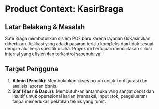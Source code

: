 # Product Context: KasirBraga

## Latar Belakang & Masalah
Sate Braga membutuhkan sistem POS baru karena layanan GoKasir akan dihentikan. Aplikasi yang ada di pasaran terlalu kompleks dan tidak sesuai dengan alur kerja spesifik usaha. Proyek ini bertujuan menciptakan solusi internal yang efisien dan terkontrol sepenuhnya.

## Target Pengguna
1.  **Admin (Pemilik):** Membutuhkan akses penuh untuk konfigurasi dan analisis laporan bisnis.
2.  **Staf (Kasir & Dapur):** Membutuhkan antarmuka yang sangat cepat dan intuitif untuk operasional harian (transaksi, input stok, pengeluaran) tanpa memerlukan pelatihan teknis yang rumit. 